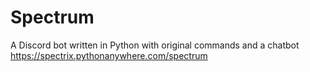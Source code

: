 # Spectrum
A Discord bot written in Python with original commands and a chatbot
https://spectrix.pythonanywhere.com/spectrum
